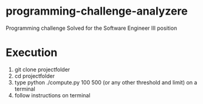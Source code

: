 # programming-challenge-analyzere

Programming challenge Solved for the Software Engineer III position

# Execution

1. git clone <URL> projectfolder
2. cd projectfolder
3. type python ./compute.py 100 500 (or any other threshold and limit) on a terminal
4. follow instructions on terminal